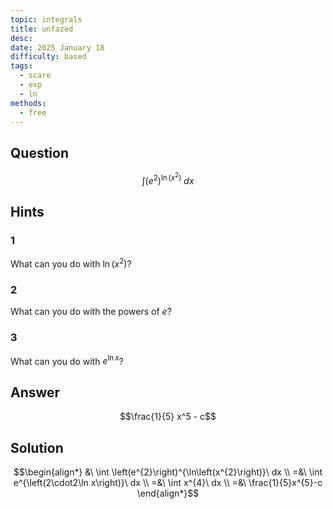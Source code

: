 ```yaml
---
topic: integrals
title: unfazed
desc: 
date: 2025 January 18
difficulty: based
tags:
  - scare
  - exp
  - ln
methods:
  - free
---
```



## Question
```math
\int
  \left(e^2\right)^{\ln(x^2)}
\ dx
```


## Hints

### 1
What can you do with $\ln(x^2)$?

### 2
What can you do with the powers of $e$?

### 3
What can you do with $e^{\ln{x}}$?


## Answer
```math
\frac{1}{5} x^5 - c
```


## Solution

```math
\begin{align*}
  &\ \int \left(e^{2}\right)^{\ln\left(x^{2}\right)}\ dx
  \\ =&\ \int e^{\left(2\cdot2\ln x\right)}\ dx
  \\ =&\ \int x^{4}\ dx
  \\ =&\ \frac{1}{5}x^{5}-c
\end{align*}
```
